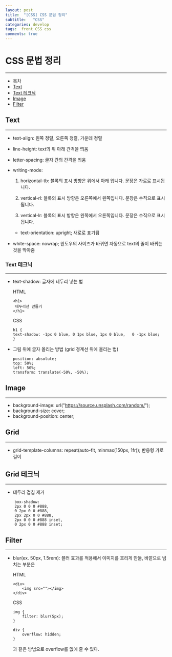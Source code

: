 ```yaml
---
layout: post
title:  "[CSS] CSS 문법 정리"
subtitle:   "CSS"
categories: develop
tags:  front CSS css
comments: true
---
```


# CSS 문법 정리
---
- 목차
- [Text](#-text)
- [Text 테크닉](#-text-테크닉)
- [Image](#-image)
- [Filter](#-filter)



## Text
---
- text-align: 왼쪽 정렬, 오른쪽 정렬, 가운데 정렬
- line-height: text의 위 아래 간격을 띄움
- letter-spacing: 글자 간의 간격을 띄움
- writing-mode:

    1. horizontal-tb: 블록의 표시 방향은 위에서 아래 입니다. 문장은 가로로 표시됩니다.

    1. vertical-rl: 블록의 표시 방향은 오른쪽에서 왼쪽입니다. 문장은 수직으로 표시됩니다.

    1. vertical-lr: 블록의 표시 방향은 왼쪽에서 오른쪽입니다. 문장은 수직으로 표시됩니다.
   
  - text-orientation: upright; 새로로 표기됨
- white-space: nowrap; 윈도우의 사이즈가 바뀌면 자동으로 text의 줄이 바뀌는 것을 막아줌

### Text 테크닉
---
- text-shadow: 글자에 테두리 넣는 법
  
    HTML
    ```
    <h1>
     테두리선 만들기
    </h1>
    ```
    CSS
    ```
    h1 {
    text-shadow: -1px 0 blue, 0 1px blue, 1px 0 blue,   0 -1px blue;
    }
    ```
- 그림 위에 글자 올리는 방법 (grid 경계선 위에 올리는 법)

    ```
    position: absolute;
    top: 50%;
    left: 50%;
    transform: translate(-50%, -50%);
    ```

## Image
---
- background-image: url("https://source.unsplash.com/random/");
- background-size: cover;
- background-position: center;

## Grid
---
- grid-template-columns: repeat(auto-fit, minmax(150px, 1fr)); 반응형 가로 길이


## Grid 테크닉
---
- 테두리 겹칩 제거
```
    box-shadow: 
    2px 0 0 0 #888, 
    0 2px 0 0 #888, 
    2px 2px 0 0 #888,
    2px 0 0 0 #888 inset, 
    0 2px 0 0 #888 inset;
```

## Filter
---
- blur(ex. 50px, 1.5rem): 블러 효과를 적용해서 이미지를 흐리게 만듦, 바깥으로 넘치는 부분은

    HTML
    ```
    <div>
        <img src=""></img>
    </div>
    ```

    CSS
    ```
    img {
        filter: blur(5px);
    }

    div {
        overflow: hidden;
    }
    ```
    과 같은 방법으로 overflow를 없애 줄 수 있다.